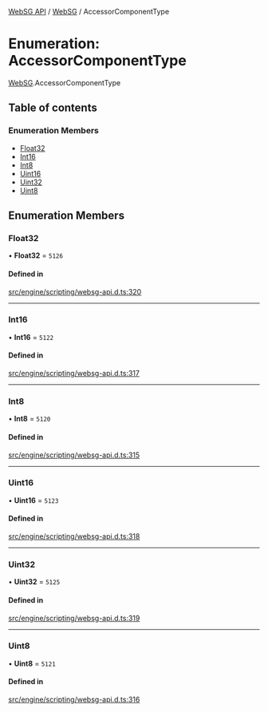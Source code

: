 [WebSG API](../README.md) / [WebSG](../modules/WebSG.md) / AccessorComponentType

# Enumeration: AccessorComponentType

[WebSG](../modules/WebSG.md).AccessorComponentType

## Table of contents

### Enumeration Members

- [Float32](WebSG.AccessorComponentType.md#float32)
- [Int16](WebSG.AccessorComponentType.md#int16)
- [Int8](WebSG.AccessorComponentType.md#int8)
- [Uint16](WebSG.AccessorComponentType.md#uint16)
- [Uint32](WebSG.AccessorComponentType.md#uint32)
- [Uint8](WebSG.AccessorComponentType.md#uint8)

## Enumeration Members

### Float32

• **Float32** = ``5126``

#### Defined in

[src/engine/scripting/websg-api.d.ts:320](https://github.com/thirdroom/thirdroom/blob/c8b57e0e/src/engine/scripting/websg-api.d.ts#L320)

___

### Int16

• **Int16** = ``5122``

#### Defined in

[src/engine/scripting/websg-api.d.ts:317](https://github.com/thirdroom/thirdroom/blob/c8b57e0e/src/engine/scripting/websg-api.d.ts#L317)

___

### Int8

• **Int8** = ``5120``

#### Defined in

[src/engine/scripting/websg-api.d.ts:315](https://github.com/thirdroom/thirdroom/blob/c8b57e0e/src/engine/scripting/websg-api.d.ts#L315)

___

### Uint16

• **Uint16** = ``5123``

#### Defined in

[src/engine/scripting/websg-api.d.ts:318](https://github.com/thirdroom/thirdroom/blob/c8b57e0e/src/engine/scripting/websg-api.d.ts#L318)

___

### Uint32

• **Uint32** = ``5125``

#### Defined in

[src/engine/scripting/websg-api.d.ts:319](https://github.com/thirdroom/thirdroom/blob/c8b57e0e/src/engine/scripting/websg-api.d.ts#L319)

___

### Uint8

• **Uint8** = ``5121``

#### Defined in

[src/engine/scripting/websg-api.d.ts:316](https://github.com/thirdroom/thirdroom/blob/c8b57e0e/src/engine/scripting/websg-api.d.ts#L316)
